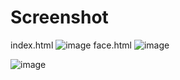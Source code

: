 # Screenshot
index.html
![image](https://user-images.githubusercontent.com/95701554/149658385-dbdf95e6-d3d3-4552-9fa5-dc41ab66072c.png)
face.html
![image](https://user-images.githubusercontent.com/95701554/149782535-0861fa1a-b718-43f6-9f7b-54665d3ee912.png)

![image](https://user-images.githubusercontent.com/95701554/149719080-a35e6872-cb1d-4659-a8e5-57f0558739ca.png)

